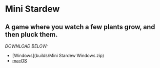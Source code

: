 # Mini Stardew

## A game where you watch a few plants grow, and then pluck them.


*DOWNLOAD BELOW:*

* [Windows](builds/Mini Stardew Windows.zip)
* [macOS](builds/mini-stardew-mac.zip)
